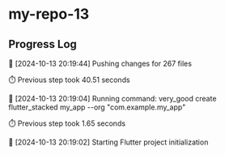 # my-repo-13
## Progress Log
🔄 [2024-10-13 20:19:44] Pushing changes for 267 files

⏱️ Previous step took 40.51 seconds

🔄 [2024-10-13 20:19:04] Running command: very_good create flutter_stacked my_app --org "com.example.my_app"

⏱️ Previous step took 1.65 seconds

🔄 [2024-10-13 20:19:02] Starting Flutter project initialization

